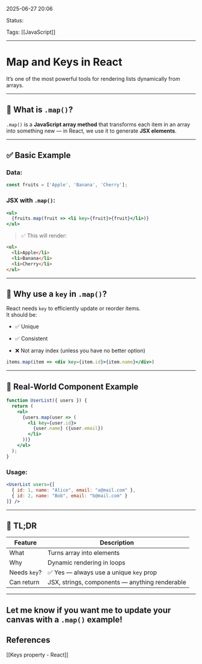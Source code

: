 
2025-06-27 20:06

Status:

Tags: [[JavaScript]]

---
# Map and Keys in React
It’s one of the most powerful tools for rendering lists dynamically from arrays.

---

## 🔁 What is `.map()`?

`.map()` is a **JavaScript array method** that transforms each item in an array into something new — in React, we use it to generate **JSX elements**.

---

## ✅ Basic Example

### Data:

```jsx
const fruits = ['Apple', 'Banana', 'Cherry'];
```

### JSX with `.map()`:

```jsx
<ul>
  {fruits.map(fruit => <li key={fruit}>{fruit}</li>)}
</ul>
```

> ✅ This will render:

```html
<ul>
  <li>Apple</li>
  <li>Banana</li>
  <li>Cherry</li>
</ul>
```

---

## 🔑 Why use a `key` in `.map()`?

React needs `key` to efficiently update or reorder items.  
It should be:

- ✅ Unique
    
- ✅ Consistent
    
- ❌ Not array index (unless you have no better option)
    

```jsx
items.map(item => <div key={item.id}>{item.name}</div>)
```

---

## 🧱 Real-World Component Example

```jsx
function UserList({ users }) {
  return (
    <ul>
      {users.map(user => (
        <li key={user.id}>
          {user.name} ({user.email})
        </li>
      ))}
    </ul>
  );
}
```

### Usage:

```jsx
<UserList users={[
  { id: 1, name: "Alice", email: "a@mail.com" },
  { id: 2, name: "Bob", email: "b@mail.com" }
]} />
```

---

## 🧠 TL;DR

|Feature|Description|
|---|---|
|What|Turns array into elements|
|Why|Dynamic rendering in loops|
|Needs `key`?|✅ Yes — always use a unique `key` prop|
|Can return|JSX, strings, components — anything renderable|

---

Let me know if you want me to update your canvas with a `.map()` example!
---
## References
[[Keys property - React]]